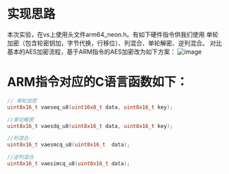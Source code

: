# 实现思路
  本次实验，在vs上使用头文件arm64_neon.h。有如下硬件指令供我们使用
单轮加密（包含轮密钥加，字节代换，行移位）、列混合、单轮解密、逆列混合。
对比基本的AES加密流程，基于ARM指令的AES加密改为如下方案：
![image](https://github.com/hhh0125/-/assets/139990267/89af1f78-ddbe-42d0-9466-486a1fb51e97)

# ARM指令对应的C语言函数如下：
```c++
// 单轮加密
uint8x16_t vaeseq_u8(uint16x8_t data, uint8x16_t key);

//单论解密
uint8x16_t vaesdq_u8(uint8x16_t data, uint8x16_t key);

//列混合
uint8x16_t vaesmcq_u8(uint8x16_t  data);

//逆列混合
uint8x16_t vaesimcq_u8(uint8x16_t data);
```
